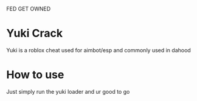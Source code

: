 FED GET OWNED

# Yuki Crack
Yuki is a roblox cheat used for aimbot/esp and commonly used in dahood

# How to use
Just simply run the yuki loader and ur good to go
